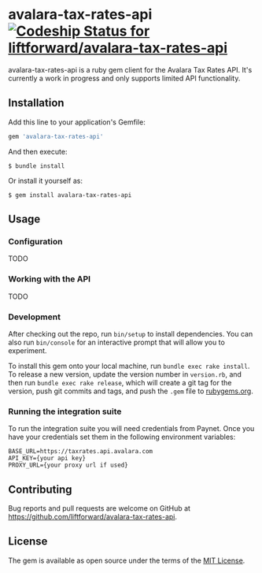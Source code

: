 # avalara-tax-rates-api [ ![Codeship Status for liftforward/avalara-tax-rates-api](https://codeship.com/projects/f3cefae0-eae5-0133-7229-5e83b9717393/status?branch=master)](https://codeship.com/projects/148033)

avalara-tax-rates-api is a ruby gem client for the Avalara Tax Rates API. It's currently a work in progress and only supports limited API functionality.

## Installation
Add this line to your application's Gemfile:

```ruby
gem 'avalara-tax-rates-api'
```

And then execute:

```
$ bundle install
```

Or install it yourself as:

```
$ gem install avalara-tax-rates-api
```
## Usage

### Configuration
TODO

### Working with the API

TODO

### Development
After checking out the repo, run `bin/setup` to install dependencies. You can also run `bin/console` for an interactive prompt that will allow you to experiment.

To install this gem onto your local machine, run `bundle exec rake install`. To release a new version, update the version number in `version.rb`, and then run `bundle exec rake release`, which will create a git tag for the version, push git commits and tags, and push the `.gem` file to [rubygems.org](https://rubygems.org).

### Running the integration suite
To run the integration suite you will need credentials from Paynet. Once you have your credentials set them in the following environment variables:
```
BASE_URL=https://taxrates.api.avalara.com
API_KEY={your api key}
PROXY_URL={your proxy url if used}
```

## Contributing
Bug reports and pull requests are welcome on GitHub at https://github.com/liftforward/avalara-tax-rates-api.

## License
The gem is available as open source under the terms of the [MIT License](http://opensource.org/licenses/MIT).
